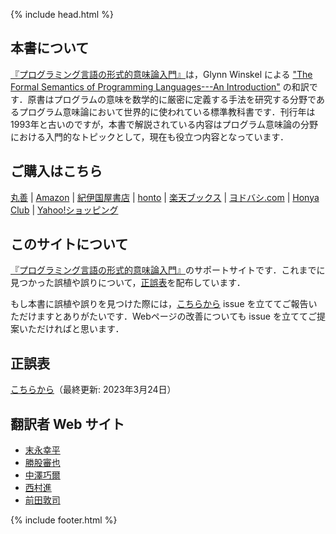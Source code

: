 {% include head.html %}

## 本書について

[『プログラミング言語の形式的意味論入門』](https://www.maruzen-publishing.co.jp/item/?book_no=304793)は，Glynn Winskel による ["The Formal Semantics of Programming Languages---An Introduction"](https://mitpress.mit.edu/9780262731034/the-formal-semantics-of-programming-languages/) の和訳です．原書はプログラムの意味を数学的に厳密に定義する手法を研究する分野であるプログラム意味論において世界的に使われている標準教科書です．刊行年は1993年と古いのですが，本書で解説されている内容はプログラム意味論の分野における入門的なトピックとして，現在も役立つ内容となっています．

## ご購入はこちら

[丸善](https://www.maruzen-publishing.co.jp/item/?book_no=304793) | [Amazon](https://www.amazon.co.jp/dp/4621307630) | [紀伊国屋書店](https://www.kinokuniya.co.jp/f/dsg-01-9784621307632) | [honto](https://honto.jp/netstore/pd-book_32140501.html) | [楽天ブックス](https://books.rakuten.co.jp/rb/17362338/) | [ヨドバシ.com](https://www.yodobashi.com/product/100000009003657539/) | [Honya Club](https://www.honyaclub.com/shop/g/g20709850/) | [Yahoo!ショッピング](https://store.shopping.yahoo.co.jp/windybooks/s-9784621307632.html)

## このサイトについて

[『プログラミング言語の形式的意味論入門』](https://www.maruzen-publishing.co.jp/item/?book_no=304793)のサポートサイトです．これまでに見つかった誤植や誤りについて，[正誤表](correction/correction.pdf)を配布しています．

もし本書に誤植や誤りを見つけた際には，[こちらから](https://github.com/ksuenaga/winskel-textbook-jp/issues) issue を立ててご報告いただけますとありがたいです．Webページの改善についても issue を立ててご提案いただければと思います．

## 正誤表

[こちらから](correction/correction.pdf)（最終更新: 2023年3月24日）

## 翻訳者 Web サイト

- [末永幸平](https://researchmap.jp/ksuenaga)
- [勝股審也](https://researchmap.jp/shinya_katsumata)
- [中澤巧爾](https://researchmap.jp/knak)
- [西村進](https://researchmap.jp/susumuNish)
- [前田敦司](https://researchmap.jp/maeda_atusi)

{% include footer.html %}
